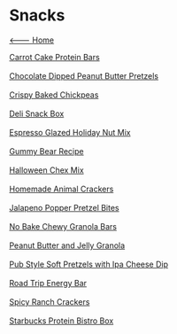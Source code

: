 # Snacks

[<--- Home](../about.md)

[Carrot Cake Protein Bars](./carrot-cake-protein-bars.md)<br><br>
[Chocolate Dipped Peanut Butter Pretzels](./chocolate-dipped-peanut-butter-pretzels.md)<br><br>
[Crispy Baked Chickpeas](./crispy-baked-chickpeas.md)<br><br>
[Deli Snack Box](./deli-snack-box.md)<br><br>
[Espresso Glazed Holiday Nut Mix](./espresso-glazed-holiday-nut-mix.md)<br><br>
[Gummy Bear Recipe](./gummy-bear-recipe.md)<br><br>
[Halloween Chex Mix](./halloween-chex-mix.md)<br><br>
[Homemade Animal Crackers](./homemade-animal-crackers.md)<br><br>
[Jalapeno Popper Pretzel Bites](./jalapeno-popper-pretzel-bites.md)<br><br>
[No Bake Chewy Granola Bars](./no-bake-chewy-granola-bars.md)<br><br>
[Peanut Butter and Jelly Granola](./peanut-butter-and-jelly-granola.md)<br><br>
[Pub Style Soft Pretzels with Ipa Cheese Dip](./pub-style-soft-pretzels-with-ipa-cheese-dip.md)<br><br>
[Road Trip Energy Bar](./road-trip-energy-bar.md)<br><br>
[Spicy Ranch Crackers](./spicy-ranch-crackers.md)<br><br>
[Starbucks Protein Bistro Box](./starbucks-protein-bistro-box.md)<br><br>
